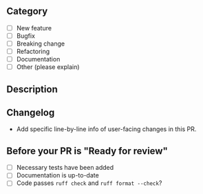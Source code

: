 <!--
Thank you for contributing to Rewarped!

Please fill the relevant sections.

Checkboxes can also be marked after you submit the PR.
-->

## Category
<!--
Please check all applicable options from the list below (use [x] in Markdown)
-->

- [ ] New feature
- [ ] Bugfix
- [ ] Breaking change
- [ ] Refactoring
- [ ] Documentation
- [ ] Other (please explain)

## Description
<!--
Please add a description of what this PR aims to accomplish. 
Existing issues may be reference using a special keyword, e.g. Closes #10
Include any limitations or non-handled areas in the changes.
-->

## Changelog
<!--This will help inform the creation of the changelog for the next release.-->

- Add specific line-by-line info of user-facing changes in this PR.

## Before your PR is "Ready for review"

- [ ] Necessary tests have been added
- [ ] Documentation is up-to-date
- [ ] Code passes `ruff check` and `ruff format --check`?
